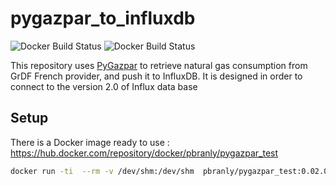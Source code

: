 # pygazpar_to_influxdb

![Docker Build Status](https://img.shields.io/docker/cloud/automated/jeoffrey54/pygazpar_to_influxdb.svg) ![Docker Build Status](https://img.shields.io/docker/cloud/build/jeoffrey54/pygazpar_to_influxdb.svg)


This repository uses [PyGazpar](https://github.com/ssenart/PyGazpar) to retrieve natural gas consumption from GrDF French provider, and push it to InfluxDB.
It is designed in order to connect to the version 2.0 of Influx data base

## Setup

There is a Docker image ready to use : https://hub.docker.com/repository/docker/pbranly/pygazpar_test

```bash
docker run -ti  --rm -v /dev/shm:/dev/shm  pbranly/pygazpar_test:0.02.01  pygazpar_to_influxdb.py --influxdb2-host 192.168.1.2 --influxdb2-port 8086  --influxdb2-bucket gazpar  --influxdb2-org home  --pygazpar-login 'mail@gmail.com' --pygazpar-password 'password'
```
